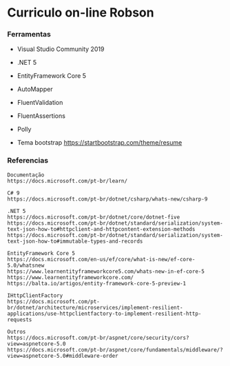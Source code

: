 # Curriculo on-line Robson

### Ferramentas

  * Visual Studio Community 2019
  * .NET 5
  * EntityFramework Core 5
  * AutoMapper
  * FluentValidation
  * FluentAssertions
  * Polly
  
  * Tema bootstrap
    https://startbootstrap.com/theme/resume

### Referencias
```
Documentação
https://docs.microsoft.com/pt-br/learn/

C# 9
https://docs.microsoft.com/pt-br/dotnet/csharp/whats-new/csharp-9

.NET 5
https://docs.microsoft.com/pt-br/dotnet/core/dotnet-five
https://docs.microsoft.com/pt-br/dotnet/standard/serialization/system-text-json-how-to#httpclient-and-httpcontent-extension-methods
https://docs.microsoft.com/pt-br/dotnet/standard/serialization/system-text-json-how-to#immutable-types-and-records

EntityFramework Core 5
https://docs.microsoft.com/en-us/ef/core/what-is-new/ef-core-5.0/whatsnew
https://www.learnentityframeworkcore5.com/whats-new-in-ef-core-5
https://www.learnentityframeworkcore.com/
https://balta.io/artigos/entity-framework-core-5-preview-1

IHttpClientFactory
https://docs.microsoft.com/pt-br/dotnet/architecture/microservices/implement-resilient-applications/use-httpclientfactory-to-implement-resilient-http-requests

Outros
https://docs.microsoft.com/pt-br/aspnet/core/security/cors?view=aspnetcore-5.0
https://docs.microsoft.com/pt-br/aspnet/core/fundamentals/middleware/?view=aspnetcore-5.0#middleware-order
```